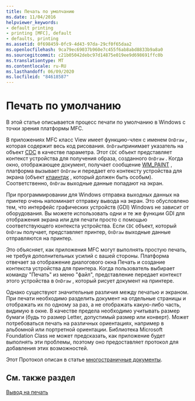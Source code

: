 ```yaml
---
title: Печать по умолчанию
ms.date: 11/04/2016
helpviewer_keywords:
- default printing
- printing [MFC], default
- defaults, printing
ms.assetid: 0f698459-0fc9-4d43-97da-29cf0f65daa2
ms.openlocfilehash: 9ca79ec69037b960e7c455f6ab8abd8833b9a8a0
ms.sourcegitcommit: c21b05042debc97d14875e019ee9d698691ffc0b
ms.translationtype: MT
ms.contentlocale: ru-RU
ms.lasthandoff: 06/09/2020
ms.locfileid: "84618587"
---
```

# <a name="how-default-printing-is-done"></a>Печать по умолчанию

В этой статье описывается процесс печати по умолчанию в Windows с точки зрения платформы MFC.

В приложениях MFC класс View имеет функцию-член с именем `OnDraw` , которая содержит весь код рисования. `OnDraw`принимает указатель на объект [CDC](reference/cdc-class.md) в качестве параметра. Этот `CDC` объект представляет контекст устройства для получения образа, созданного `OnDraw` . Когда окно, отображающее документ, получает сообщение [WM_PAINT](/windows/win32/gdi/wm-paint) , платформа вызывает `OnDraw` и передает его контексту устройства для экрана (объект [кпаинтдк](reference/cpaintdc-class.md) , который должен быть особым). Соответственно, `OnDraw` выходные данные попадают на экран.

При программировании для Windows отправка выходных данных на принтер очень напоминает отправку вывода на экран. Это обусловлено тем, что интерфейс графических устройств (GDI) Windows не зависит от оборудования. Вы можете использовать одни и те же функции GDI для отображения экрана или для печати просто с помощью соответствующего контекста устройства. Если `CDC` объект, который `OnDraw` получает, представляет принтер, `OnDraw` выходные данные отправляются на принтер.

Это объясняет, как приложения MFC могут выполнять простую печать, не требуя дополнительных усилий с вашей стороны. Платформа отвечает за отображение диалогового окна Печать и создание контекста устройства для принтера. Когда пользователь выбирает команду "Печать" из меню "файл", представление передает контекст этого устройства в `OnDraw` , который рисует документ на принтере.

Однако существуют значительные различия между печатью и экраном. При печати необходимо разделить документ на отдельные страницы и отображать их по одному за раз, а не отображать какую-либо часть, видимую в окне. В качестве предела необходимо учитывать размер бумаги (будь то размер Letter, допустимый размер или конверт). Может потребоваться печать на различных ориентациях, например в альбомной или портретной ориентации. Библиотека Microsoft Foundation Class не может предсказать, как приложение будет выполнять эти проблемы, поэтому оно предоставляет протокол для добавления этих возможностей.

Этот Протокол описан в статье [многостраничные документы](multipage-documents.md).

## <a name="see-also"></a>См. также раздел

[Вывод на печать](printing.md)

